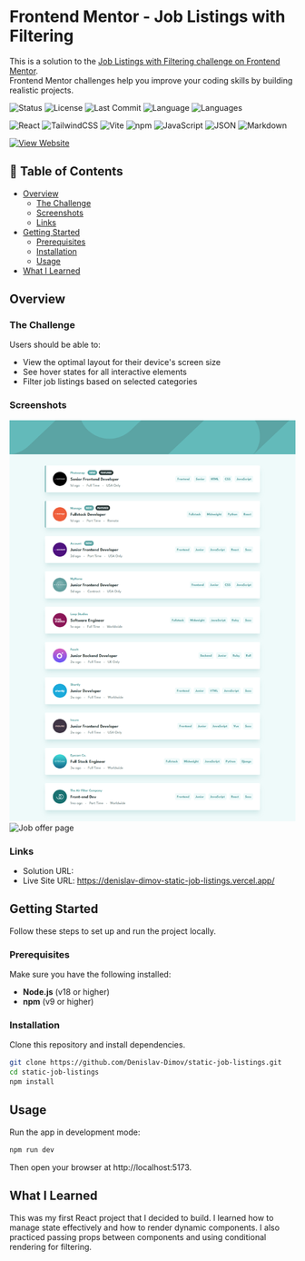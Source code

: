 # Frontend Mentor - Job Listings with Filtering

This is a solution to the [Job Listings with Filtering challenge on Frontend Mentor](https://www.frontendmentor.io/challenges/job-listings-with-filtering-ivstIPCt).  
Frontend Mentor challenges help you improve your coding skills by building realistic projects.

![Status](https://img.shields.io/badge/status-active-brightgreen)
![License](https://img.shields.io/badge/License-MIT-yellow.svg)
![Last Commit](https://img.shields.io/github/last-commit/denislav-dimov/static-job-listings)
![Language](https://img.shields.io/github/languages/top/denislav-dimov/static-job-listings)
![Languages](https://img.shields.io/github/languages/count/denislav-dimov/static-job-listings)

![React](https://img.shields.io/badge/-React-000?logo=react)
![TailwindCSS](https://img.shields.io/badge/-TailwindCSS-000?logo=tailwindcss)
![Vite](https://img.shields.io/badge/-Vite-000?logo=vite)
![npm](https://img.shields.io/badge/-npm-000?logo=npm)
![JavaScript](https://img.shields.io/badge/-JavaScript-000?logo=javascript)
![JSON](https://img.shields.io/badge/-JSON-000?logo=json)
![Markdown](https://img.shields.io/badge/-Markdown-000?logo=markdown)

<a href="https://denislav-dimov-static-job-listings.vercel.app">
  <img src="https://img.shields.io/badge/View_Website-181717?style=for-the-badge&logo=vercel&logoColor=white" alt="View Website" />
</a>

## 📑 Table of Contents

- [Overview](#overview)
  - [The Challenge](#the-challenge)
  - [Screenshots](#screenshots)
  - [Links](#links)
- [Getting Started](#getting-started)
  - [Prerequisites](#prerequisites)
  - [Installation](#installation)
  - [Usage](#usage)
- [What I Learned](#what-i-learned)

## Overview

### The Challenge

Users should be able to:

- View the optimal layout for their device's screen size
- See hover states for all interactive elements
- Filter job listings based on selected categories

### Screenshots

![Home page](./public/screenshots/home-page.png)
![Job offer page]()

### Links

<!-- will be added later -->

- Solution URL:
- Live Site URL: https://denislav-dimov-static-job-listings.vercel.app/

## Getting Started

Follow these steps to set up and run the project locally.

### Prerequisites

Make sure you have the following installed:

- **Node.js** (v18 or higher)
- **npm** (v9 or higher)

### Installation

Clone this repository and install dependencies.

```bash
git clone https://github.com/Denislav-Dimov/static-job-listings.git
cd static-job-listings
npm install
```

## Usage

Run the app in development mode:

```bash
npm run dev
```

Then open your browser at http://localhost:5173.

## What I Learned

This was my first React project that I decided to build.
I learned how to manage state effectively and how to render dynamic components.
I also practiced passing props between components and using conditional rendering for filtering.
